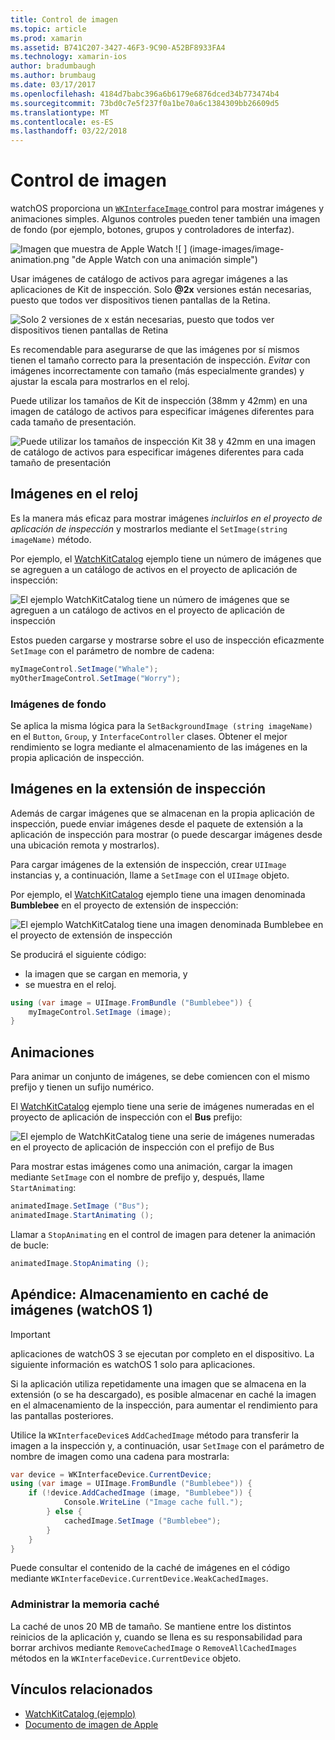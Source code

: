```yaml
---
title: Control de imagen
ms.topic: article
ms.prod: xamarin
ms.assetid: B741C207-3427-46F3-9C90-A52BF8933FA4
ms.technology: xamarin-ios
author: bradumbaugh
ms.author: brumbaug
ms.date: 03/17/2017
ms.openlocfilehash: 4184d7babc396a6b6179e6876dced34b773474b4
ms.sourcegitcommit: 73bd0c7e5f237f0a1be70a6c1384309bb26609d5
ms.translationtype: MT
ms.contentlocale: es-ES
ms.lasthandoff: 03/22/2018
---
```

# <a name="image-control"></a>Control de imagen

watchOS proporciona un [ `WKInterfaceImage` ](https://developer.xamarin.com/api/type/WatchKit.WKInterfaceImage/) control para mostrar imágenes y animaciones simples. Algunos controles pueden tener también una imagen de fondo (por ejemplo, botones, grupos y controladores de interfaz).

![](image-images/image-walkway.png "Imagen que muestra de Apple Watch") ![ ] (image-images/image-animation.png "de Apple Watch con una animación simple")
<!-- watch image courtesy of http://infinitapps.com/bezel/ -->

Usar imágenes de catálogo de activos para agregar imágenes a las aplicaciones de Kit de inspección.
Solo  **@2x**  versiones están necesarias, puesto que todos ver dispositivos tienen pantallas de la Retina.

![](image-images/asset-universal-sml.png "Solo 2 versiones de x están necesarias, puesto que todos ver dispositivos tienen pantallas de Retina")

Es recomendable para asegurarse de que las imágenes por sí mismos tienen el tamaño correcto para la presentación de inspección. *Evitar* con imágenes incorrectamente con tamaño (más especialmente grandes) y ajustar la escala para mostrarlos en el reloj.

Puede utilizar los tamaños de Kit de inspección (38mm y 42mm) en una imagen de catálogo de activos para especificar imágenes diferentes para cada tamaño de presentación.

![](image-images/asset-watch-sml.png "Puede utilizar los tamaños de inspección Kit 38 y 42mm en una imagen de catálogo de activos para especificar imágenes diferentes para cada tamaño de presentación")


## <a name="images-on-the-watch"></a>Imágenes en el reloj

Es la manera más eficaz para mostrar imágenes *incluirlos en el proyecto de aplicación de inspección* y mostrarlos mediante el `SetImage(string imageName)` método.

Por ejemplo, el [WatchKitCatalog](https://developer.xamarin.com/samples/WatchKitCatalog/) ejemplo tiene un número de imágenes que se agreguen a un catálogo de activos en el proyecto de aplicación de inspección:

![](image-images/asset-whale-sml.png "El ejemplo WatchKitCatalog tiene un número de imágenes que se agreguen a un catálogo de activos en el proyecto de aplicación de inspección")

Estos pueden cargarse y mostrarse sobre el uso de inspección eficazmente `SetImage` con el parámetro de nombre de cadena:

```csharp
myImageControl.SetImage("Whale");
myOtherImageControl.SetImage("Worry");
```

### <a name="background-images"></a>Imágenes de fondo

Se aplica la misma lógica para la `SetBackgroundImage (string imageName)` en el `Button`, `Group`, y `InterfaceController` clases. Obtener el mejor rendimiento se logra mediante el almacenamiento de las imágenes en la propia aplicación de inspección.


## <a name="images-in-the-watch-extension"></a>Imágenes en la extensión de inspección

Además de cargar imágenes que se almacenan en la propia aplicación de inspección, puede enviar imágenes desde el paquete de extensión a la aplicación de inspección para mostrar (o puede descargar imágenes desde una ubicación remota y mostrarlos).

Para cargar imágenes de la extensión de inspección, crear `UIImage` instancias y, a continuación, llame a `SetImage` con el `UIImage` objeto.

Por ejemplo, el [WatchKitCatalog](https://developer.xamarin.com/samples/monotouch/watchOS/WatchKitCatalog/) ejemplo tiene una imagen denominada **Bumblebee** en el proyecto de extensión de inspección:

![](image-images/asset-bumblebee-sml.png "El ejemplo WatchKitCatalog tiene una imagen denominada Bumblebee en el proyecto de extensión de inspección")

Se producirá el siguiente código:

- la imagen que se cargan en memoria, y
- se muestra en el reloj.

```csharp
using (var image = UIImage.FromBundle ("Bumblebee")) {
    myImageControl.SetImage (image);
}
```


## <a name="animations"></a>Animaciones

Para animar un conjunto de imágenes, se debe comiencen con el mismo prefijo y tienen un sufijo numérico.

El [WatchKitCatalog](https://developer.xamarin.com/samples/monotouch/watchOS/WatchKitCatalog/) ejemplo tiene una serie de imágenes numeradas en el proyecto de aplicación de inspección con el **Bus** prefijo:

![](image-images/asset-bus-animation-sml.png "El ejemplo de WatchKitCatalog tiene una serie de imágenes numeradas en el proyecto de aplicación de inspección con el prefijo de Bus")

Para mostrar estas imágenes como una animación, cargar la imagen mediante `SetImage` con el nombre de prefijo y, después, llame `StartAnimating`:

```csharp
animatedImage.SetImage ("Bus");
animatedImage.StartAnimating ();
```

Llamar a `StopAnimating` en el control de imagen para detener la animación de bucle:

```csharp
animatedImage.StopAnimating ();
```


<a name="cache" />

## <a name="appendix-caching-images-watchos-1"></a>Apéndice: Almacenamiento en caché de imágenes (watchOS 1)

> [!IMPORTANT]
> aplicaciones de watchOS 3 se ejecutan por completo en el dispositivo. La siguiente información es watchOS 1 solo para aplicaciones.

Si la aplicación utiliza repetidamente una imagen que se almacena en la extensión (o se ha descargado), es posible almacenar en caché la imagen en el almacenamiento de la inspección, para aumentar el rendimiento para las pantallas posteriores.

Utilice la `WKInterfaceDevice`s `AddCachedImage` método para transferir la imagen a la inspección y, a continuación, usar `SetImage` con el parámetro de nombre de imagen como una cadena para mostrarla:

```csharp
var device = WKInterfaceDevice.CurrentDevice;
using (var image = UIImage.FromBundle ("Bumblebee")) {
    if (!device.AddCachedImage (image, "Bumblebee")) {
            Console.WriteLine ("Image cache full.");
        } else {
            cachedImage.SetImage ("Bumblebee");
        }
    }
}
```

Puede consultar el contenido de la caché de imágenes en el código mediante `WKInterfaceDevice.CurrentDevice.WeakCachedImages`.


### <a name="managing-the-cache"></a>Administrar la memoria caché

La caché de unos 20 MB de tamaño. Se mantiene entre los distintos reinicios de la aplicación y, cuando se llena es su responsabilidad para borrar archivos mediante `RemoveCachedImage` o `RemoveAllCachedImages` métodos en la `WKInterfaceDevice.CurrentDevice` objeto.



## <a name="related-links"></a>Vínculos relacionados

- [WatchKitCatalog (ejemplo)](https://developer.xamarin.com/samples/monotouch/watchOS/WatchKitCatalog/)
- [Documento de imagen de Apple](https://developer.apple.com/library/prerelease/ios/documentation/General/Conceptual/WatchKitProgrammingGuide/Images.html)

